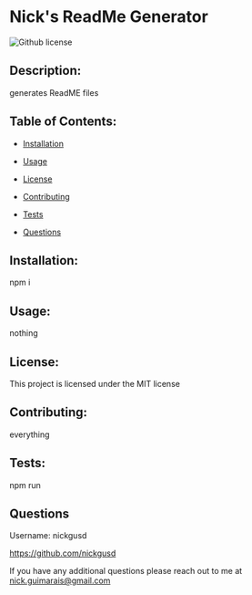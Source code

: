 # Nick's ReadMe Generator
 ![Github license](https://img.shields.io/badge/license-MIT-blue.svg)         
    
## Description:

generates ReadME files
    
## Table of Contents:
    

* [Installation](#installation)
    

* [Usage](#usage)
    

* [License](#license)
    

* [Contributing](#contributing)
    

* [Tests](#tests)
    

* [Questions](#questions)
    
## Installation:

npm i
    
## Usage:

nothing
    
## License:

 This project is licensed under the MIT license
    
## Contributing:

everything
    
## Tests:

npm run
    
## Questions

Username: nickgusd

https://github.com/nickgusd

If you have any additional questions please reach out to me at nick.guimarais@gmail.com 
    